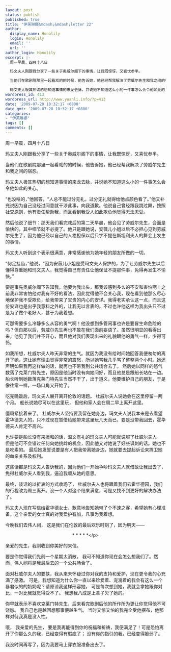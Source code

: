 ```yaml
---
layout: post
status: publish
published: true
title: "伊芙琳娜&mdash;&mdash;letter 22"
author:
  display_name: Honolily
  login: Honolily
  email: ''
  url: ''
author_login: Honolily
excerpt: |-
  周一早晨，四月十八日

  玛文夫人刚跟我分享了一些关于奥威尔阁下的事情，让我既惊讶，又喜忧参半。

  当他们在歌剧院那里一起看戏的的时候，他告诉她，他已经帮我解决了劳威尔先生和我之间的宿怨。

  玛文夫人极其热切的想知道事情的来龙去脉，并说她不知道这么小的一件事怎么会令他如此的关心。
wordpress_id: 413
wordpress_url: http://www.yuanli.info/?p=413
date: '2009-07-28 18:32:17 +0800'
date_gmt: '2009-07-28 10:32:17 +0800'
categories:
- "伊芙琳娜"
tags: []
comments: []
---
```

<p>周一早晨，四月十八日</p>
<p>玛文夫人刚跟我分享了一些关于奥威尔阁下的事情，让我既惊讶，又喜忧参半。</p>
<p>当他们在歌剧院那里一起看戏的的时候，他告诉她，他已经帮我解决了劳威尔先生和我之间的宿怨。</p>
<p>玛文夫人极其热切的想知道事情的来龙去脉，并说她不知道这么小的一件事怎么会令他如此的关心。<a id="more"></a><a id="more-413"></a></p>
<p>&ldquo;也没啥的，&rdquo;他回答，&ldquo;人总不能过分无礼，过分无礼就得给他点颜色看了。&rdquo;他又补充说因为自己没经过同意就干涉此事，向我道歉。他说自己曾经跟我跳过舞，按照社交原则，他有责任帮助我，而且看到我受人如此欺负他觉得无法忍受。</p>
<p>然后他说了细节：那天我们看完戏后的第二天早晨，他会见了劳威尔先生，会面是愉快的，其中细节就不必提了。他只是跟她说，安薇儿小姐以后不必担心见到劳威尔先生了，因为他已经以自己的人格担保以后只字不提在斯坦利夫人的舞会上发生的事情。</p>
<p>玛文夫人听到这个表示很满意，非常感谢他为她年轻的朋友所做的一切。</p>
<p>&ldquo;何足挂齿，&rdquo;他说，&ldquo;因为安薇儿小姐是受玛文夫人保护的，为了让劳威尔先生以后懂得尊重她和玛文夫人，我觉得自己有责任让他保证不提那件事，免得再发生不愉快。&rdquo;</p>
<p>要是事先奥威尔阁下告知我，他要为我出头，那我该感到多么的不安和害怕啊！之前我非常害怕他对我有不好的看法，因此觉得他不会关心我，现在看到他那么尽心地保护我不受欺负，给我带来了宝贵的内心的安详。我得老实承认这一点，而且这份安详也是出乎我意料之外的，让我无以言表的。不过也许他这样为我出头只不过是为了做个老好人，甚于为我着想。</p>
<p>可那需要多么冷静多么从容的勇气啊！他没想到多管闲事也许是要冒生命危险的吗？但自那以后，劳威尔先生再也不敢在我们面前妄语了。虽然很明显的看得出来，他见了我们并不开心，而且他对我们表现出来的礼貌跟他的勇气一样，少得可怜。</p>
<p>如我所想，杜威尔夫人昨天非常的生气。就因为我没有给时间她回答我便匆匆的离开了她，这让她有理由觉得非常的震怒，所以她骂我几乎骂了整整两个小时。她还声明如果我再这样做的话，就再也不带我到公共场合去了。 然后她以同样的怒气数落了克莱门特先生，原因是他当时没有向她问好，而且他总是跟船长站在一边。船长听到她数落克莱门特先生当然不干了，出于道义，他要维护自己的朋友，于是像往常一样，一场口角又开始了。</p>
<p>吃完晚饭后，玛文夫人展开离开伦敦的话题。 杜威尔夫人说她会在这里停留一两个月。 船长说她尽可以在这里玩， 但他和家人会在周二早上离开这里。</p>
<p>僵局紧接着来了。 杜威尔夫人坚持要我留在她身边，玛文夫人说我本来是去看望霍华德夫人的，只不过现在暂借给她带来这里玩几天而已，要是没带我回去，霍华德夫人肯定不高兴。</p>
<p>也许要是船长没有来搅和的话，温文有礼的玛文夫人可能就说服了杜威尔夫人， 但是他可不会错过任何向她挑衅的机会，因此他又对她说了好些讽刺的话。她也不是吃素的。 最后她发誓说要是有人把我带离她身边，她就要去提起诉讼来捍卫她的血亲关系及权利。</p>
<p>这些话都是玛文夫人告诉我的，因为他们一开始争吵玛文夫人就借故让我出去了，免得杜威尔夫人看到我，逼迫我顺从她的意思。</p>
<p>最终，谈话的以折衷的方式收场了， 杜威尔夫人也将跟着我们去霍华德园，我们的行程改为周三离开。没一个人对这个结果满意，可是又找不到更好的解决办法了。</p>
<p>玛文夫人现在写信给霍华德女士，歉意地告知她带了个不速之客，希望她有心理准备。这个亲爱的女士真的对我爱护有加，凡事为我着想。</p>
<p>今晚我们去伟人祠， 这是我们在伦敦的最后欢乐时刻了，因为明天&mdash;&mdash;</p>
<p align="center">* * * * *<&#47;p></p>
<p>亲爱的先生，我刚收到你美好的来信。</p>
<p>要是你觉得我们先前一个星期太消散， 我可不知道你现在会怎么想我们了。然而，伟人祠将是我最后去的一个公共场合了。</p>
<p>面对杜威尔夫人的要挟，我从来未怀疑过你对我的支持和爱护，现在更令我的心充满了感激。 可是，我想知道为什么你一直以来珍爱着、宠溺着的我会有这么一个暴君似的的奶奶呢？请原谅我这样形容她， 可是每次想到她，我就会拿她跟你对比，一对比我就觉得受不了。 我想我八成是上辈子欠了她的。</p>
<p>你早就表示不喜欢克莱门特先生，后来看完歌剧后他的所作所为更让你觉得他不可饶恕。 我自己也是越回想那事便越生气。 当时又惊又怕的我完全受他摆布，他那样对待我真是没人性。</p>
<p>哦， 我亲爱的先生， 要是我再能得到你的祝福和祈祷，我便满足了！可是恐怕离开了你那么久的我，已经变得有瑕疵了； 没有你的指引的我，已经变得脆弱了。</p>
<p>我没时间再写了，因为我要马上穿衣服准备出去了。</p>
